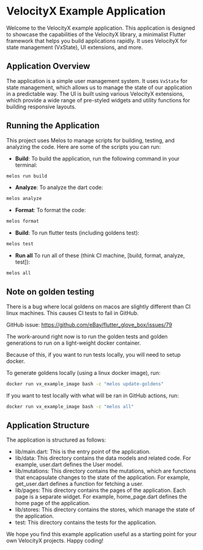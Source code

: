 # VelocityX Example Application

Welcome to the VelocityX example application. This application is designed to showcase the capabilities of the VelocityX library, a minimalist Flutter framework that helps you build applications rapidly. It uses VelocityX for state management (VxState), UI extensions, and more.

## Application Overview

The application is a simple user management system. It uses `VxState` for state management, which allows us to manage the state of our application in a predictable way. The UI is built using various VelocityX extensions, which provide a wide range of pre-styled widgets and utility functions for building responsive layouts.

## Running the Application

This project uses Melos to manage scripts for building, testing, and analyzing the code. Here are some of the scripts you can run:

- **Build**: To build the application, run the following command in your terminal:

```sh
melos run build
```

- **Analyze**: To analyze the dart code:

```sh
melos analyze
```

- **Format**: To format the code:

```sh
melos format
```

- **Build**: To run flutter tests (including goldens test):

```sh
melos test
```

- **Run all** To run all of these (think CI machine, [build, format, analyze, test]):

```sh
melos all
```

## Note on golden testing

There is a bug where local goldens on macos are slightly different than CI linux machines.
This causes CI tests to fail in GitHub. 

GitHub issue: https://github.com/eBay/flutter_glove_box/issues/79

The work-around right now is to run the golden tests and golden generations to run on a light-weight docker container. 

Because of this, if you want to run tests locally, you will need to setup docker. 

To generate goldens locally (using a linux docker image), run:

```sh
docker run vx_example_image bash -c "melos update-goldens"
```

If you want to test locally with what will be ran in GitHub actions, run:

```sh
docker run vx_example_image bash -c "melos all"
```

## Application Structure

The application is structured as follows:

- lib/main.dart: This is the entry point of the application.
- lib/data: This directory contains the data models and related code. For example, user.dart defines the User model.
- lib/mutations: This directory contains the mutations, which are functions that encapsulate changes to the state of the application. For example, get_user.dart defines a function for fetching a user.
- lib/pages: This directory contains the pages of the application. Each page is a separate widget. For example, home_page.dart defines the home page of the application.
- lib/stores: This directory contains the stores, which manage the state of the application.
- test: This directory contains the tests for the application.

We hope you find this example application useful as a starting point for your own VelocityX projects. Happy coding!

